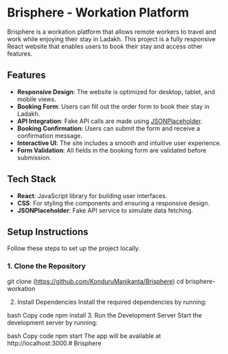 # Brisphere - Workation Platform

Brisphere is a workation platform that allows remote workers to travel and work while enjoying their stay in Ladakh. This project is a fully responsive React website that enables users to book their stay and access other features.

## Features

- **Responsive Design**: The website is optimized for desktop, tablet, and mobile views.
- **Booking Form**: Users can fill out the order form to book their stay in Ladakh.
- **API Integration**: Fake API calls are made using [JSONPlaceholder](https://jsonplaceholder.typicode.com/).
- **Booking Confirmation**: Users can submit the form and receive a confirmation message.
- **Interactive UI**: The site includes a smooth and intuitive user experience.
- **Form Validation**: All fields in the booking form are validated before submission.

## Tech Stack

- **React**: JavaScript library for building user interfaces.
- **CSS**: For styling the components and ensuring a responsive design.
- **JSONPlaceholder**: Fake API service to simulate data fetching.

## Setup Instructions

Follow these steps to set up the project locally.

### 1. Clone the Repository


git clone (https://github.com/KonduruManikanta/Brisphere)
cd brisphere-workation

2. Install Dependencies
Install the required dependencies by running:

bash
Copy code
npm install
3. Run the Development Server
Start the development server by running:

bash
Copy code
npm start
The app will be available at http://localhost:3000.#   B r i s p h e r e 
 
 
